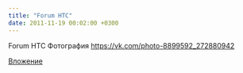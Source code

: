 ```yaml
---
title: "Forum HTC"
date: 2011-11-19 00:02:00 +0300
---
```


Forum HTC
Фотография
https://vk.com/photo-8899592_272880942

[Вложение](https://vk.com/photo-8899592_272880942)
